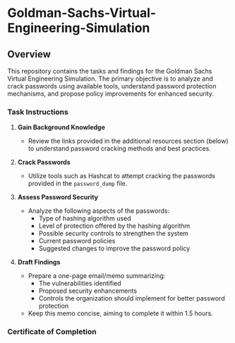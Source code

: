 # Goldman-Sachs-Virtual-Engineering-Simulation

## Overview

This repository contains the tasks and findings for the Goldman Sachs Virtual Engineering Simulation. The primary objective is to analyze and crack passwords using available tools, understand password protection mechanisms, and propose policy improvements for enhanced security.

### Task Instructions

1. **Gain Background Knowledge**  
   - Review the links provided in the additional resources section (below) to understand password cracking methods and best practices.
   
2. **Crack Passwords**  
   - Utilize tools such as Hashcat to attempt cracking the passwords provided in the `password_dump` file.

3. **Assess Password Security**  
   - Analyze the following aspects of the passwords:
     - Type of hashing algorithm used
     - Level of protection offered by the hashing algorithm
     - Possible security controls to strengthen the system
     - Current password policies
     - Suggested changes to improve the password policy

4. **Draft Findings**  
   - Prepare a one-page email/memo summarizing:
     - The vulnerabilities identified
     - Proposed security enhancements
     - Controls the organization should implement for better password protection  
   - Keep this memo concise, aiming to complete it within 1.5 hours.

### Certificate of Completion


